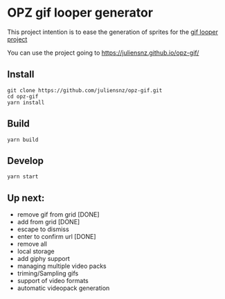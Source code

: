 # OPZ gif looper generator

This project intention is to ease the generation of sprites for the [gif looper project](https://www.synthpaks.com/collections/frontpage/products/gif-looper-template-project-beta)

You can use the project going to https://juliensnz.github.io/opz-gif/

## Install

    git clone https://github.com/juliensnz/opz-gif.git
    cd opz-gif
    yarn install

## Build

    yarn build

## Develop

    yarn start

## Up next:

- remove gif from grid [DONE]
- add from grid [DONE]
- escape to dismiss
- enter to confirm url [DONE]
- remove all
- local storage
- add giphy support
- managing multiple video packs
- triming/Sampling gifs
- support of video formats
- automatic videopack generation

